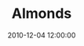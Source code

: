 ---
layout: playlist
title: "Almonds"
date: 2010-12-04 12:00:00
enclosures:
  mp3: 2010-12-04-almonds.mp3
  m4a: 2010-12-04-almonds.m4a
tracks:
  - { name: "Out Of Time", artist: "The Dutchess & The Duke" }
  - { name: "I’ll Be Loving You", artist: "The King Khan & BBQ Show" }
  - { name: "Rivers", artist: "Destroyer" }
  - { name: "Rococo Zephyr", artist: "Bill Callahan" }
  - { name: "Gore Veil", artist: "The Deadly Snakes" }
  - { name: "Don't Haunt This Place", artist: "The Rural Alberta Advantage" }
  - { name: "Tallahassee", artist: "The Mountain Goats" }
  - { name: "She's The One", artist: "Caribou" }
  - { name: "Strangers", artist: "The Dutchess & The Duke" }
---